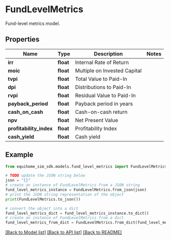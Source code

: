 # FundLevelMetrics

Fund-level metrics model.

## Properties

Name | Type | Description | Notes
------------ | ------------- | ------------- | -------------
**irr** | **float** | Internal Rate of Return | 
**moic** | **float** | Multiple on Invested Capital | 
**tvpi** | **float** | Total Value to Paid-In | 
**dpi** | **float** | Distributions to Paid-In | 
**rvpi** | **float** | Residual Value to Paid-In | 
**payback_period** | **float** | Payback period in years | 
**cash_on_cash** | **float** | Cash-on-cash return | 
**npv** | **float** | Net Present Value | 
**profitability_index** | **float** | Profitability Index | 
**cash_yield** | **float** | Cash yield | 

## Example

```python
from equihome_sim_sdk.models.fund_level_metrics import FundLevelMetrics

# TODO update the JSON string below
json = "{}"
# create an instance of FundLevelMetrics from a JSON string
fund_level_metrics_instance = FundLevelMetrics.from_json(json)
# print the JSON string representation of the object
print(FundLevelMetrics.to_json())

# convert the object into a dict
fund_level_metrics_dict = fund_level_metrics_instance.to_dict()
# create an instance of FundLevelMetrics from a dict
fund_level_metrics_from_dict = FundLevelMetrics.from_dict(fund_level_metrics_dict)
```
[[Back to Model list]](../README.md#documentation-for-models) [[Back to API list]](../README.md#documentation-for-api-endpoints) [[Back to README]](../README.md)


